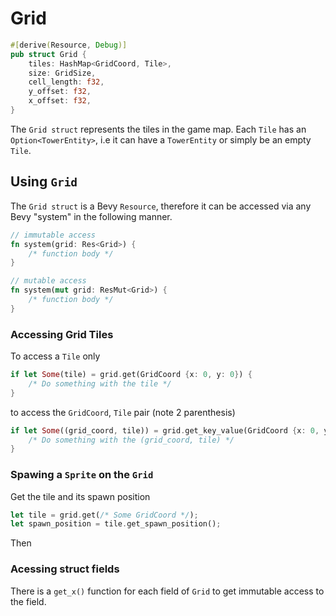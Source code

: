 # Grid

```Rust
#[derive(Resource, Debug)]
pub struct Grid {
    tiles: HashMap<GridCoord, Tile>,
    size: GridSize,
    cell_length: f32,
    y_offset: f32,
    x_offset: f32,
}
```

The `Grid struct` represents the tiles in the game map. Each `Tile` has an `Option<TowerEntity>`, i.e it can have a `TowerEntity` or simply be an empty `Tile`.

## Using `Grid`

The `Grid struct` is a Bevy `Resource`, therefore it can be accessed via any Bevy "system" in the following manner.

```Rust
// immutable access
fn system(grid: Res<Grid>) {
    /* function body */
}

// mutable access
fn system(mut grid: ResMut<Grid>) {
    /* function body */
}
```

### Accessing Grid Tiles

To access a `Tile` only

```Rust
if let Some(tile) = grid.get(GridCoord {x: 0, y: 0}) {
    /* Do something with the tile */
}
```

to access the `GridCoord`, `Tile` pair (note 2 parenthesis)

```Rust
if let Some((grid_coord, tile)) = grid.get_key_value(GridCoord {x: 0, y: 0}) {
    /* Do something with the (grid_coord, tile) */
}
```

### Spawing a `Sprite` on the `Grid`

Get the tile and its spawn position

```Rust
let tile = grid.get(/* Some GridCoord */);
let spawn_position = tile.get_spawn_position();
```

Then

### Acessing struct fields

There is a `get_x()` function for each field of `Grid` to get immutable access to the field.

```

```
